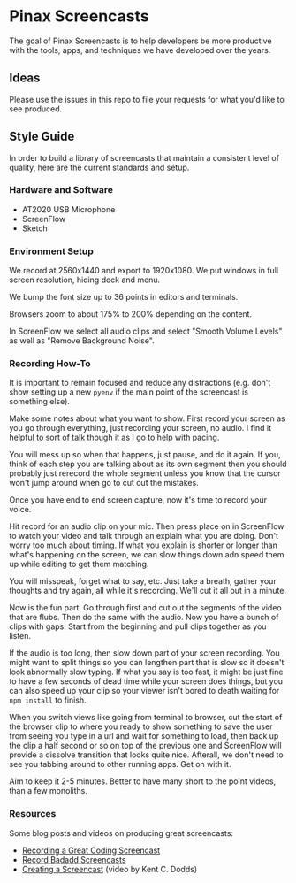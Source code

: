 # Pinax Screencasts

The goal of Pinax Screencasts is to help developers be more productive with the
tools, apps, and techniques we have developed over the years.

## Ideas

Please use the issues in this repo to file your requests for what you'd like
to see produced.

## Style Guide

In order to build a library of screencasts that maintain a consistent level of
quality, here are the current standards and setup.

### Hardware and Software

* AT2020 USB Microphone
* ScreenFlow
* Sketch

### Environment Setup

We record at 2560x1440 and export to 1920x1080. We put windows in full screen
resolution, hiding dock and menu.

We bump the font size up to 36 points in editors and terminals.

Browsers zoom to about 175% to 200% depending on the content.

In ScreenFlow we select all audio clips and select "Smooth Volume Levels" as
well as "Remove Background Noise".

### Recording How-To

It is important to remain focused and reduce any distractions (e.g. don't show
setting up a new `pyenv` if the main point of the screencast is something else).

Make some notes about what you want to show.  First record your screen as you
go through everything, just recording your screen, no audio.  I find it helpful
to sort of talk though it as I go to help with pacing.

You will mess up so when that happens, just pause, and do it again.  If you,
think of each step you are talking about as its own segment then you should
probably just rerecord the whole segment unless you know that the cursor won't
jump around when go to cut out the mistakes.

Once you have end to end screen capture, now it's time to record your voice.

Hit record for an audio clip on your mic. Then press place on in ScreenFlow to
watch your video and talk through an explain what you are doing. Don't worry too
much about timing. If what you explain is shorter or longer than what's happening
on the screen, we can slow things down adn speed them up while editing to get
them matching.

You will misspeak, forget what to say, etc.  Just take a breath, gather your
thoughts and try again, all while it's recording.  We'll cut it all out in a
minute.

Now is the fun part.  Go through first and cut out the segments of the video
that are flubs.  Then do the same with the audio.  Now you have a bunch of clips
with gaps.  Start from the beginning and pull clips together as you listen.

If the audio is too long, then slow down part of your screen recording. You
might want to split things so you can lengthen part that is slow so it doesn't
look abnormally slow typing.  If what you say is too fast, it might be just
fine to have a few seconds of dead time while your screen does things, but you
can also speed up your clip so your viewer isn't bored to death waiting for
`npm install` to finish.

When you switch views like going from terminal to browser, cut the start of the
browser clip to where you ready to show something to save the user from seeing
you type in a url and wait for something to load, then back up the clip a half
second or so on top of the previous one and ScreenFlow will provide a dissolve
transition that looks quite nice. Afterall, we don't need to see you tabbing
around to other running apps. Get on with it.

Aim to keep it 2-5 minutes.  Better to have many short to the point videos, than
a few monoliths.

### Resources

Some blog posts and videos on producing great screencasts:

* [Recording a Great Coding Screencast](https://egghead.io/articles/recording-a-great-coding-screencast)
* [Record Badadd Screencasts](https://egghead.io/courses/record-badass-screencasts-for-egghead-io)
* [Creating a Screencast](https://www.youtube.com/watch?v=HJMEiyK7sEc) (video by Kent C. Dodds)

